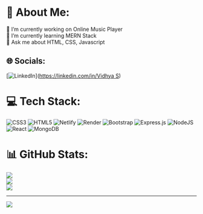 # 💫 About Me:
🔭 I’m currently working on Online Music Player <br>🌱 I’m currently learning MERN Stack<br>💬 Ask me about HTML, CSS, Javascript<br>


## 🌐 Socials:
[![LinkedIn](https://img.shields.io/badge/LinkedIn-%230077B5.svg?logo=linkedin&logoColor=white)]([https://linkedin.com/in/Vidhya S](https://www.linkedin.com/in/vidhya-s-92884b27b/)) 

# 💻 Tech Stack:
![CSS3](https://img.shields.io/badge/css3-%231572B6.svg?style=for-the-badge&logo=css3&logoColor=white) ![HTML5](https://img.shields.io/badge/html5-%23E34F26.svg?style=for-the-badge&logo=html5&logoColor=white) ![Netlify](https://img.shields.io/badge/netlify-%23000000.svg?style=for-the-badge&logo=netlify&logoColor=#00C7B7) ![Render](https://img.shields.io/badge/Render-%46E3B7.svg?style=for-the-badge&logo=render&logoColor=white) ![Bootstrap](https://img.shields.io/badge/bootstrap-%238511FA.svg?style=for-the-badge&logo=bootstrap&logoColor=white) ![Express.js](https://img.shields.io/badge/express.js-%23404d59.svg?style=for-the-badge&logo=express&logoColor=%2361DAFB) ![NodeJS](https://img.shields.io/badge/node.js-6DA55F?style=for-the-badge&logo=node.js&logoColor=white) ![React](https://img.shields.io/badge/react-%2320232a.svg?style=for-the-badge&logo=react&logoColor=%2361DAFB) ![MongoDB](https://img.shields.io/badge/MongoDB-%234ea94b.svg?style=for-the-badge&logo=mongodb&logoColor=white)
# 📊 GitHub Stats:
![](https://github-readme-stats.vercel.app/api?username=vidhya0501&theme=radical&hide_border=false&include_all_commits=true&count_private=true)<br/>
![](https://github-readme-streak-stats.herokuapp.com/?user=vidhya0501&theme=radical&hide_border=false)<br/>
![](https://github-readme-stats.vercel.app/api/top-langs/?username=vidhya0501&theme=radical&hide_border=false&include_all_commits=true&count_private=true&layout=compact)

---
[![](https://visitcount.itsvg.in/api?id=vidhya0501&icon=0&color=0)](https://visitcount.itsvg.in)

<!-- Proudly created with GPRM ( https://gprm.itsvg.in ) -->
